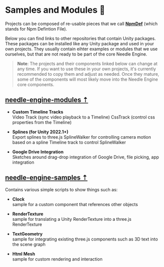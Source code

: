 # Samples and Modules 🔭

Projects can be composed of re-usable pieces that we call [**NpmDef**](./project_structure.md#npm-definition-files) (which stands for Npm Defintion File). 

Below you can find links to other repositories that contain Unity packages. These packages can be installed like any Unity package and used in your own projects. They usually contain eihter examples or modules that we use ourselves, but that are not ready to be part of the core Needle Engine.  

> **Note**: The projects and their components linked below can change at any time. If you want to use these in your own projects, it's currently recommended to copy them and adjust as needed. Once they mature, some of the components will most likely move into the Needle Engine core components.  

## [needle-engine-modules ⇡](https://github.com/needle-tools/needle-engine-modules) 
   - **Custom Timeline Tracks**  
     Video Track (sync video playback to a Timeline)
     CssTrack (control css properties from the Timeline)
     
   - **Splines (for Unity 2022.1+)**  
     Export splines to three.js
     SplineWalker for controlling camera motion based on a spline
     Timeline track to control SplineWalker

   - **Google Drive Integration**  
     Sketches around drag-drop integration of Google Drive, file picking, app integration
     
   ## [needle-engine-samples ⇡](https://github.com/needle-tools/needle-engine-modules)  
  Contains various simple scripts to show things such as:  
  
  - **Clock**  
    sample for a custom component that references other objects
    
  - **RenderTexture**  
    sample for translating a Unity RenderTexture into a three.js RenderTexture
    
  - **TextGeometry**  
    sample for integrating existing three.js components such as 3D text into the scene graph
    
  - **Html Mesh**  
    sample for custom rendering and interaction
